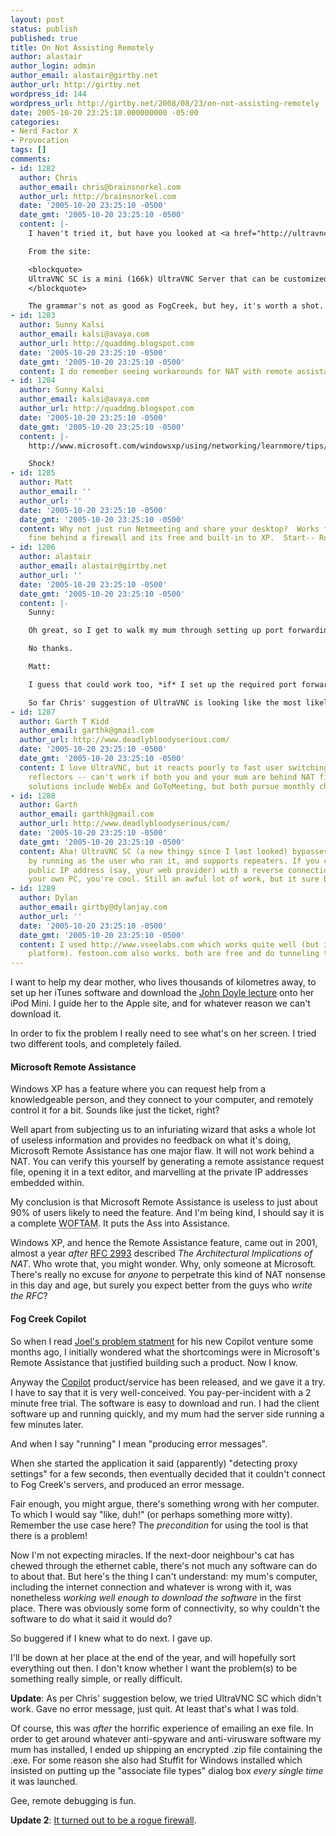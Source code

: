 ```yaml
---
layout: post
status: publish
published: true
title: On Not Assisting Remotely
author: alastair
author_login: admin
author_email: alastair@girtby.net
author_url: http://girtby.net
wordpress_id: 144
wordpress_url: http://girtby.net/2008/08/23/on-not-assisting-remotely
date: 2005-10-20 23:25:10.000000000 -05:00
categories:
- Nerd Factor X
- Provocation
tags: []
comments:
- id: 1282
  author: Chris
  author_email: chris@brainsnorkel.com
  author_url: http://brainsnorkel.com
  date: '2005-10-20 23:25:10 -0500'
  date_gmt: '2005-10-20 23:25:10 -0500'
  content: |-
    I haven't tried it, but have you looked at <a href="http://ultravnc.sourceforge.net/addons/singleclick.html" rel="nofollow">this</a>.  So you should be able to work something out.

    From the site:

    <blockquote>
    UltraVNC SC is a mini (166k) UltraVNC Server that can be customized and preconfigured for download by a Customer. UltraVNC SC does not require installation and does not make use of the registry. The customer only have to download the little executable and Click to make a connection. The connection is initiated by the server, to allow easy access thru customers firewall.
    </blockquote>

    The grammar's not as good as FogCreek, but hey, it's worth a shot.
- id: 1283
  author: Sunny Kalsi
  author_email: kalsi@avaya.com
  author_url: http://quaddmg.blogspot.com
  date: '2005-10-20 23:25:10 -0500'
  date_gmt: '2005-10-20 23:25:10 -0500'
  content: I do remember seeing workarounds for NAT with remote assistance...
- id: 1284
  author: Sunny Kalsi
  author_email: kalsi@avaya.com
  author_url: http://quaddmg.blogspot.com
  date: '2005-10-20 23:25:10 -0500'
  date_gmt: '2005-10-20 23:25:10 -0500'
  content: |-
    http://www.microsoft.com/windowsxp/using/networking/learnmore/tips/jackson1.mspx

    Shock!
- id: 1285
  author: Matt
  author_email: ''
  author_url: ''
  date: '2005-10-20 23:25:10 -0500'
  date_gmt: '2005-10-20 23:25:10 -0500'
  content: Why not just run Netmeeting and share your desktop?  Works for me just
    fine behind a firewall and its free and built-in to XP.  Start-- Run-- conf.exe
- id: 1286
  author: alastair
  author_email: alastair@girtby.net
  author_url: ''
  date: '2005-10-20 23:25:10 -0500'
  date_gmt: '2005-10-20 23:25:10 -0500'
  content: |-
    Sunny:

    Oh great, so I get to walk my mum through setting up port forwarding on a router that I know nothing about and can't see?

    No thanks.

    Matt:

    I guess that could work too, *if* I set up the required port forwarding on my router.

    So far Chris' suggestion of UltraVNC is looking like the most likely candidate.
- id: 1287
  author: Garth T Kidd
  author_email: garthk@gmail.com
  author_url: http://www.deadlybloodyserious.com/
  date: '2005-10-20 23:25:10 -0500'
  date_gmt: '2005-10-20 23:25:10 -0500'
  content: I love UltraVNC, but it reacts poorly to fast user switching and -- lacking
    reflectors -- can't work if both you and your mum are behind NAT firewalls. Payware
    solutions include WebEx and GoToMeeting, but both pursue monthly charges. :|
- id: 1288
  author: Garth
  author_email: garthk@gmail.com
  author_url: http://www.deadlybloodyserious/com/
  date: '2005-10-20 23:25:10 -0500'
  date_gmt: '2005-10-20 23:25:10 -0500'
  content: Aha! UltraVNC SC (a new thingy since I last looked) bypasses the user switching
    by running as the user who ran it, and supports repeaters. If you can SSH to a
    public IP address (say, your web provider) with a reverse connection tunnel to
    your own PC, you're cool. Still an awful lot of work, but it sure beats USD$10/month.
- id: 1289
  author: Dylan
  author_email: girtby@dylanjay.com
  author_url: ''
  date: '2005-10-20 23:25:10 -0500'
  date_gmt: '2005-10-20 23:25:10 -0500'
  content: I used http://www.vseelabs.com which works quite well (but isn't cross
    platform). festoon.com also works. both are free and do tunneling transparently.
---
```

I want to help my dear mother, who lives thousands of kilometres away, to set up her iTunes software and download the [John Doyle lecture](/archives/2005/10/10/john-doyle/) onto her iPod Mini. I guide her to the Apple site, and for whatever reason we can't download it.

In order to fix the problem I really need to see what's on her screen. I tried two different tools, and completely failed.

#### Microsoft Remote Assistance

Windows XP has a feature where you can request help from a knowledgeable person, and they connect to your computer, and remotely control it for a bit. Sounds like just the ticket, right?

Well apart from subjecting us to an infuriating wizard that asks a whole lot of useless information and provides no feedback on what it's doing, Microsoft Remote Assistance has one major flaw. It will not work behind a NAT. You can verify this yourself by generating a remote assistance request file, opening it in a text editor, and marvelling at the private IP addresses embedded within.

My conclusion is that Microsoft Remote Assistance is useless to just about 90% of users likely to need the feature. And I'm being kind, I should say it is a complete <acronym title="Waste Of Fucking Time And Money">WOFTAM</acronym>. It puts the Ass into Assistance.

Windows XP, and hence the Remote Assistance feature, came out in 2001, almost a year *after* [RFC 2993](http://www.rfc-archive.org/getrfc.php?rfc=2993) described <cite>The Architectural Implications of NAT</cite>. Who wrote that, you might wonder. Why, only someone at Microsoft. There's really no excuse for *anyone* to perpetrate this kind of NAT nonsense in this day and age, but surely you expect better from the guys who *write the RFC*?

#### Fog Creek Copilot

So when I read [Joel's problem statment](http://www.joelonsoftware.com/articles/AardvarkMidtermReport.html) for his new Copilot venture some months ago, I initially wondered what the shortcomings were in Microsoft's Remote Assistance that justified building such a product. Now I know.

Anyway the [Copilot](http://www.copilot.com) product/service has been released, and we gave it a try. I have to say that it is very well-conceived. You pay-per-incident with a 2 minute free trial. The software is easy to download and run. I had the client software up and running quickly, and my mum had the server side running a few minutes later.

And when I say "running" I mean "producing error messages".

When she started the application it said (apparently) "detecting proxy settings" for a few seconds, then eventually decided that it couldn't connect to Fog Creek's servers, and produced an error message.

Fair enough, you might argue, there's something wrong with her computer. To which I would say "like, duh!" (or perhaps something more witty). Remember the use case here? The *precondition* for using the tool is that there is a problem!

Now I'm not expecting miracles. If the next-door neighbour's cat has chewed through the ethernet cable, there's not much any software can do to about that. But here's the thing I can't understand: my mum's computer, including the internet connection and whatever is wrong with it, was nonetheless *working well enough to download the software* in the first place. There was obviously some form of connectivity, so why couldn't the software to do what it said it would do?

So buggered if I knew what to do next. I gave up.

I'll be down at her place at the end of the year, and will hopefully sort everything out then. I don't know whether I want the problem(s) to be something really simple, or really difficult.

**Update**: As per Chris' suggestion below, we tried UltraVNC SC which didn't work. Gave no error message, just quit. At least that's what I was told.

Of course, this was *after* the horrific experience of emailing an exe file. In order to get around whatever anti-spyware and anti-virusware software my mum has installed, I ended up shipping an encrypted .zip file containing the .exe. For some reason she also had Stuffit for Windows installed which insisted on putting up the "associate file types" dialog box *every single time* it was launched.

Gee, remote debugging is fun.

**Update 2**: [It turned out to be a rogue firewall](/articles/2006/01/10/windows-for-smarties).
